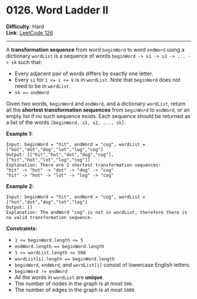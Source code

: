 # 0126. Word Ladder II

**Difficulty**: Hard  
**Link**: [LeetCode 126](https://leetcode.com/problems/word-ladder-ii/)

---

A **transformation sequence** from word `beginWord` to word `endWord` using a dictionary `wordList` is a sequence of words `beginWord -> s1 -> s2 -> ... -> sk` such that:

* Every adjacent pair of words differs by exactly one letter.
* Every `si` for `1 <= i <= k` is in `wordList`. Note that `beginWord` does not need to be in `wordList`.
* `sk == endWord`

Given two words, `beginWord` and `endWord`, and a dictionary `wordList`, return all the **shortest transformation sequences** from `beginWord` to `endWord`, or an empty list if no such sequence exists. Each sequence should be returned as a list of the words `[beginWord, s1, s2, ..., sk]`.

**Example 1:**

    Input: beginWord = "hit", endWord = "cog", wordList = ["hot","dot","dog","lot","log","cog"]
    Output: [["hit","hot","dot","dog","cog"],["hit","hot","lot","log","cog"]]
    Explanation: There are 2 shortest transformation sequences:
    "hit" -> "hot" -> "dot" -> "dog" -> "cog"
    "hit" -> "hot" -> "lot" -> "log" -> "cog"

**Example 2:**

    Input: beginWord = "hit", endWord = "cog", wordList = ["hot","dot","dog","lot","log"]
    Output: []
    Explanation: The endWord "cog" is not in wordList, therefore there is no valid transformation sequence.

**Constraints:**

* `1 <= beginWord.length <= 5`
* `endWord.length == beginWord.length`
* `1 <= wordList.length <= 500`
* `wordList[i].length == beginWord.length`
* `beginWord`, `endWord`, and `wordList[i]` consist of lowercase English letters.
* `beginWord != endWord`
* All the words in `wordList` are **unique**.
* The number of nodes in the graph is at most `500`.
* The number of edges in the graph is at most `5000`.
